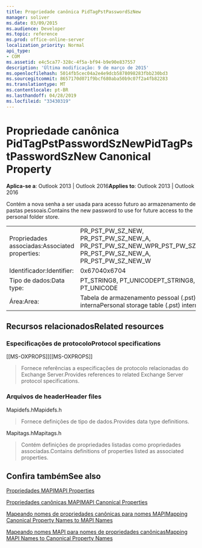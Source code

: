 ```yaml
---
title: Propriedade canônica PidTagPstPasswordSzNew
manager: soliver
ms.date: 03/09/2015
ms.audience: Developer
ms.topic: reference
ms.prod: office-online-server
localization_priority: Normal
api_type:
- COM
ms.assetid: e4c5ca77-328c-4f5a-bf94-b9e90e837557
description: 'Última modificação: 9 de março de 2015'
ms.openlocfilehash: 5014fb5cec04a2e4e9dcb5878098283fbb230bd3
ms.sourcegitcommit: 8657170d071f9bcf680aba50b9c07f2a4fb82283
ms.translationtype: MT
ms.contentlocale: pt-BR
ms.lasthandoff: 04/28/2019
ms.locfileid: "33430319"
---
```

# <a name="pidtagpstpasswordsznew-canonical-property"></a><span data-ttu-id="6afd2-103">Propriedade canônica PidTagPstPasswordSzNew</span><span class="sxs-lookup"><span data-stu-id="6afd2-103">PidTagPstPasswordSzNew Canonical Property</span></span>

  
  
<span data-ttu-id="6afd2-104">**Aplica-se a**: Outlook 2013 | Outlook 2016</span><span class="sxs-lookup"><span data-stu-id="6afd2-104">**Applies to**: Outlook 2013 | Outlook 2016</span></span> 
  
<span data-ttu-id="6afd2-105">Contém a nova senha a ser usada para acesso futuro ao armazenamento de pastas pessoais.</span><span class="sxs-lookup"><span data-stu-id="6afd2-105">Contains the new password to use for future access to the personal folder store.</span></span>
  
|||
|:-----|:-----|
|<span data-ttu-id="6afd2-106">Propriedades associadas:</span><span class="sxs-lookup"><span data-stu-id="6afd2-106">Associated properties:</span></span>  <br/> |<span data-ttu-id="6afd2-107">PR_PST_PW_SZ_NEW, PR_PST_PW_SZ_NEW_A, PR_PST_PW_SZ_NEW_W</span><span class="sxs-lookup"><span data-stu-id="6afd2-107">PR_PST_PW_SZ_NEW, PR_PST_PW_SZ_NEW_A, PR_PST_PW_SZ_NEW_W</span></span>  <br/> |
|<span data-ttu-id="6afd2-108">Identificador:</span><span class="sxs-lookup"><span data-stu-id="6afd2-108">Identifier:</span></span>  <br/> |<span data-ttu-id="6afd2-109">0x6704</span><span class="sxs-lookup"><span data-stu-id="6afd2-109">0x6704</span></span>  <br/> |
|<span data-ttu-id="6afd2-110">Tipo de dados:</span><span class="sxs-lookup"><span data-stu-id="6afd2-110">Data type:</span></span>  <br/> |<span data-ttu-id="6afd2-111">PT_STRING8, PT_UNICODE</span><span class="sxs-lookup"><span data-stu-id="6afd2-111">PT_STRING8, PT_UNICODE</span></span>  <br/> |
|<span data-ttu-id="6afd2-112">Área:</span><span class="sxs-lookup"><span data-stu-id="6afd2-112">Area:</span></span>  <br/> |<span data-ttu-id="6afd2-113">Tabela de armazenamento pessoal (.pst) interna</span><span class="sxs-lookup"><span data-stu-id="6afd2-113">Personal storage table (.pst) internal</span></span>  <br/> |
   
## <a name="related-resources"></a><span data-ttu-id="6afd2-114">Recursos relacionados</span><span class="sxs-lookup"><span data-stu-id="6afd2-114">Related resources</span></span>

### <a name="protocol-specifications"></a><span data-ttu-id="6afd2-115">Especificações de protocolo</span><span class="sxs-lookup"><span data-stu-id="6afd2-115">Protocol specifications</span></span>

<span data-ttu-id="6afd2-116">[[MS-OXPROPS]]</span><span class="sxs-lookup"><span data-stu-id="6afd2-116">[[MS-OXPROPS]]</span></span> 
  
> <span data-ttu-id="6afd2-117">Fornece referências a especificações de protocolo relacionadas do Exchange Server.</span><span class="sxs-lookup"><span data-stu-id="6afd2-117">Provides references to related Exchange Server protocol specifications.</span></span>
    
### <a name="header-files"></a><span data-ttu-id="6afd2-118">Arquivos de header</span><span class="sxs-lookup"><span data-stu-id="6afd2-118">Header files</span></span>

<span data-ttu-id="6afd2-119">Mapidefs.h</span><span class="sxs-lookup"><span data-stu-id="6afd2-119">Mapidefs.h</span></span>
  
> <span data-ttu-id="6afd2-120">Fornece definições de tipo de dados.</span><span class="sxs-lookup"><span data-stu-id="6afd2-120">Provides data type definitions.</span></span>
    
<span data-ttu-id="6afd2-121">Mapitags.h</span><span class="sxs-lookup"><span data-stu-id="6afd2-121">Mapitags.h</span></span>
  
> <span data-ttu-id="6afd2-122">Contém definições de propriedades listadas como propriedades associadas.</span><span class="sxs-lookup"><span data-stu-id="6afd2-122">Contains definitions of properties listed as associated properties.</span></span>
    
## <a name="see-also"></a><span data-ttu-id="6afd2-123">Confira também</span><span class="sxs-lookup"><span data-stu-id="6afd2-123">See also</span></span>



[<span data-ttu-id="6afd2-124">Propriedades MAPI</span><span class="sxs-lookup"><span data-stu-id="6afd2-124">MAPI Properties</span></span>](mapi-properties.md)
  
[<span data-ttu-id="6afd2-125">Propriedades canônicas MAPI</span><span class="sxs-lookup"><span data-stu-id="6afd2-125">MAPI Canonical Properties</span></span>](mapi-canonical-properties.md)
  
[<span data-ttu-id="6afd2-126">Mapeando nomes de propriedades canônicas para nomes MAPI</span><span class="sxs-lookup"><span data-stu-id="6afd2-126">Mapping Canonical Property Names to MAPI Names</span></span>](mapping-canonical-property-names-to-mapi-names.md)
  
[<span data-ttu-id="6afd2-127">Mapeando nomes MAPI para nomes de propriedades canônicas</span><span class="sxs-lookup"><span data-stu-id="6afd2-127">Mapping MAPI Names to Canonical Property Names</span></span>](mapping-mapi-names-to-canonical-property-names.md)

